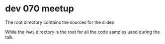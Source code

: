 # dev 070 meetup

The root directory contains the sources for the slides

While the `PAAS` directory is the root for all the code samples used during the talk.
